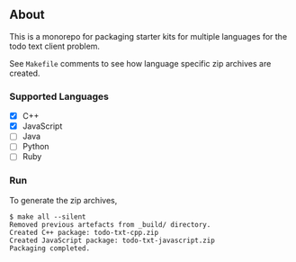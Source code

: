 ## About

This is a monorepo for packaging starter kits for multiple languages for the todo text client problem.

See `Makefile` comments to see how language specific zip archives are created.

### Supported Languages

- [x] C++
- [x] JavaScript
- [ ] Java
- [ ] Python
- [ ] Ruby

### Run

To generate the zip archives,

```
$ make all --silent
Removed previous artefacts from _build/ directory.
Created C++ package: todo-txt-cpp.zip
Created JavaScript package: todo-txt-javascript.zip
Packaging completed.
```
